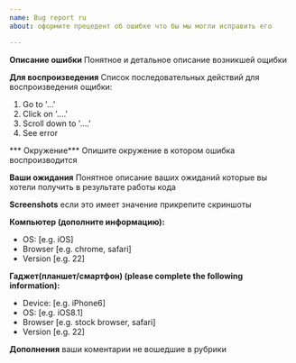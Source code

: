 ```yaml
---
name: Bug report ru
about: оформите прецедент об ошибке что бы мы могли исправить его

---
```


**Описание ошибки**
Понятное и детальное описание возникшей ощибки

**Для воспроизведения**
Список последовательных действий для воспроизведения ощибки:
1. Go to '...'
2. Click on '....'
3. Scroll down to '....'
4. See error

*** Окружение***
Опишите окружение в котором ошибка воспроизводится

**Ваши ожидания**
Понятное описание ваших ожиданий которые вы хотели  получить в результате работы кода

**Screenshots**
если это имеет значение прикрепите скриншоты

**Компьютер (дополните информацию):**
 - OS: [e.g. iOS]
 - Browser [e.g. chrome, safari]
 - Version [e.g. 22]

**Гаджет(планшет/смартфон) (please complete the following information):**
 - Device: [e.g. iPhone6]
 - OS: [e.g. iOS8.1]
 - Browser [e.g. stock browser, safari]
 - Version [e.g. 22]

**Дополнения**
ваши коментарии не вошедшие в рубрики
